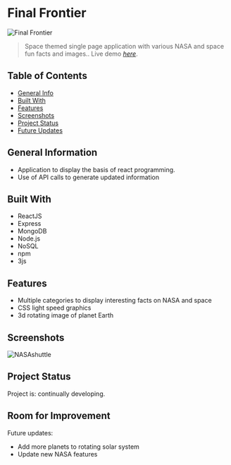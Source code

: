 # Final Frontier
![Final Frontier](https://user-images.githubusercontent.com/90228565/163690846-9f723647-f023-4278-be4a-211e7b7b01e3.png)
> Space themed single page application with various NASA and space fun facts and images..
> Live demo [_here_](http://3.142.119.4/). <!-- If you have the project hosted somewhere, include the link here. -->
## Table of Contents
* [General Info](#general-information)
* [Built With](#technologies-used)
* [Features](#features)
* [Screenshots](#screenshots)
* [Project Status](#project-status)
* [Future Updates](#room-for-improvement)

<!-- * [License](#license) -->
## General Information
- Application to display the basis of react programming. 
- Use of API calls to generate updated information
<!-- You don't have to answer all the questions - just the ones relevant to your project. -->
## Built With
- ReactJS
- Express
- MongoDB
- Node.js
- NoSQL
- npm
- 3js
## Features
- Multiple categories to display interesting facts on NASA and space
- CSS light speed graphics
- 3d rotating image of planet Earth
## Screenshots
![NASAshuttle](https://user-images.githubusercontent.com/90228565/163691466-ae9b0352-019f-404b-9d0b-15709c653f23.png)
<!-- If you have screenshots you'd like to share, include them here. -->
## Project Status
Project is: continually developing.
## Room for Improvement
Future updates:
- Add more planets to rotating solar system
- Update new NASA features

